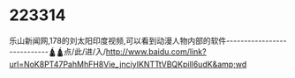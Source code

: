 # 223314
乐山新闻网,178的刘太阳印度视频,可以看到动漫人物内部的软件----------------------------🛕🛕点/此/进/入/http://www.baidu.com/link?url=NoK8PT47PahMhFH8Vie_jnciyIKNTTtVBQKpill6udK&amp;wd
